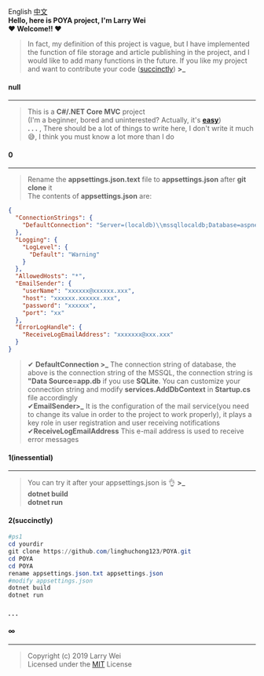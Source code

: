﻿
﻿English      <a href="./POYA/README/README.zh-CN.md">中文</a>   
**Hello, here is POYA project, I'm Larry Wei**  
**❤ Welcome!! ❤**  
>In fact, my definition of this project is vague, but I have implemented the function of file storage and article publishing in the project, and I would like to add many functions in the future. If you like my project and want to contribute your code (<a href="#2">succinctly</a>) **>_**   
####  null  
***  
>This is a **C#/.NET Core MVC** project   
(I'm a beginner, bored and uninterested? Actually, it's **[easy](https://docs.microsoft.com/en-us/aspnet/?view=aspnetcore-2.2#pivot=core "easy")**)  
**. . .** , There should be a lot of things to write here, I don't write it much😅, I think you must know a lot more than I do
#### 0  
***  
>Rename the **appsettings.json.text**  file to **appsettings.json** after **git clone** it    
The contents of **appsettings.json** are:  
```json
{
  "ConnectionStrings": { 
    "DefaultConnection": "Server=(localdb)\\mssqllocaldb;Database=aspnet-POYA-0E28E843-176D-49F3-9739-6D5E6F1BC3F5;Trusted_Connection=True;MultipleActiveResultSets=true"
  },
  "Logging": {
    "LogLevel": {
      "Default": "Warning"
    }
  },
  "AllowedHosts": "*",
  "EmailSender": {
    "userName": "xxxxxx@xxxxxx.xxx",
    "host": "xxxxxx.xxxxxx.xxx",
    "password": "xxxxxx",
    "port": "xx"
  }, 
  "ErrorLogHandle": {
    "ReceiveLogEmailAddress": "xxxxxxx@xxx.xxx"
  }
} 
```     
>✔ **DefaultConnection >_** The connection string of database, the above is the connection string of the MSSQL, the  connection string is **"Data Source=app.db** if you use **SQLite**. You can customize your connection string and modify **services.AddDbContext**  in **Startup.cs** file accordingly  ✔**EmailSender>_** It is the configuration of the mail service(you need to change its value in order to the project to work properly), it plays a key role in user registration and user receiving notifications      ✔**ReceiveLogEmailAddress** This e-mail address is used to receive error messages    
#### 1(inessential)    
***  
>You can try it after your appsettings.json is 👌 **>_**  
**dotnet build**  
**dotnet run**

#### <span id="2">2(succinctly)</span>
```powershell    
#ps1
cd yourdir
git clone https://github.com/linghuchong123/POYA.git
cd POYA
cd POYA
rename appsettings.json.txt appsettings.json
#modify appsettings.json
dotnet build
dotnet run
```

#### . . .

 ####  ∞    
***     
>Copyright (c) 2019 Larry Wei    
Licensed under the [MIT](https://github.com/linghuchong123/POYA/blob/master/LICENSE "MIT License") License

